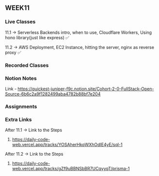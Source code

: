 ## WEEK11

### Live Classes
11.1 -> Serverless Backends intro, when to use, Cloudflare Workers, Using hono library(just like express) ✅

11.2 -> AWS Deployment, EC2 Instance, hitting the server, nginx as reverse proxy ✅


### Recorded Classes



### Notion Notes
Link - https://quickest-juniper-f9c.notion.site/Cohort-2-0-FullStack-Open-Source-6b6c2a9f1282499aba4782b88bf7e204


### Assignments



### Extra Links
After 11.1 -> 
Link to the Steps
1. https://daily-code-web.vercel.app/tracks/YOSAherHkqWXhOdlE4yE/sql-1

After 11.2 -> 
Link to the Steps
1. https://daily-code-web.vercel.app/tracks/gZf9uBBNSbBR7UCqyyqT/prisma-1